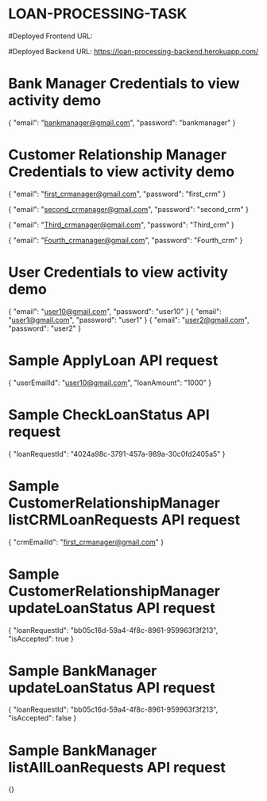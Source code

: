 # LOAN-PROCESSING-TASK


#Deployed Frontend URL:  

#Deployed Backend URL: https://loan-processing-backend.herokuapp.com/


# Bank Manager Credentials to view activity demo
{
    "email": "bankmanager@gmail.com",
    "password": "bankmanager"
}


# Customer Relationship Manager Credentials to view activity demo
{
    "email": "first_crmanager@gmail.com",
    "password": "first_crm"
}


{
    "email": "second_crmanager@gmail.com",
    "password": "second_crm"
}


{
    "email": "Third_crmanager@gmail.com",
    "password": "Third_crm"
}


{
    "email": "Fourth_crmanager@gmail.com",
    "password": "Fourth_crm"
}


# User Credentials to view activity demo
{
    "email": "user10@gmail.com",
    "password": "user10"
}
{
    "email": "user1@gmail.com",
    "password": "user1"
}
{
    "email": "user2@gmail.com",
    "password": "user2"
}


# Sample ApplyLoan API request
{
    "userEmailId": "user10@gmail.com",
    "loanAmount": "1000"
}


# Sample CheckLoanStatus API request
{
    "loanRequestId": "4024a98c-3791-457a-989a-30c0fd2405a5"
}


# Sample CustomerRelationshipManager listCRMLoanRequests API request
{
    "crmEmailId": "first_crmanager@gmail.com"
}

# Sample CustomerRelationshipManager updateLoanStatus API request
{
    "loanRequestId": "bb05c16d-59a4-4f8c-8961-959963f3f213",
    "isAccepted": true
}



# Sample BankManager updateLoanStatus API request
{
    "loanRequestId": "bb05c16d-59a4-4f8c-8961-959963f3f213",
    "isAccepted": false
}

# Sample BankManager listAllLoanRequests API request
{}
